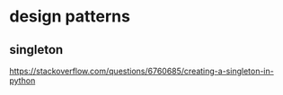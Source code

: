 # design patterns

## singleton

https://stackoverflow.com/questions/6760685/creating-a-singleton-in-python